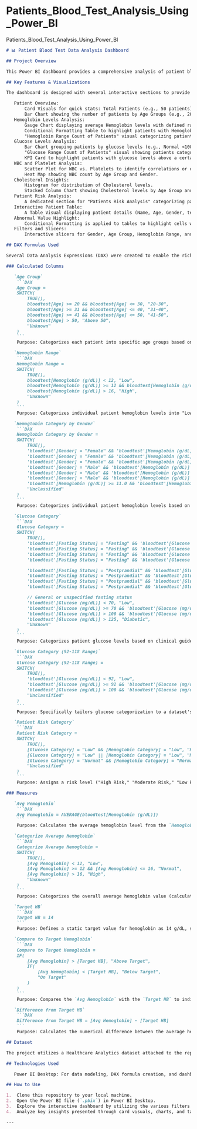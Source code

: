 # Patients_Blood_Test_Analysis_Using_Power_BI
Patients_Blood_Test_Analysis_Using_Power_BI


```markdown
# 📊 Patient Blood Test Data Analysis Dashboard

## Project Overview

This Power BI dashboard provides a comprehensive analysis of patient blood test data, offering insights into various health metrics such as Hemoglobin, Glucose, WBC, Platelets, and Cholesterol levels. The goal is to visualize patient data effectively for quick assessment, identification of risk factors, and trend analysis, drawing from a healthcare analytics dataset.

## Key Features & Visualizations

The dashboard is designed with several interactive sections to provide a holistic view of patient health:

   Patient Overview:
       Card Visuals for quick stats: Total Patients (e.g., 50 patients), Average Age (e.g., 40.76 years), Gender Distribution (e.g., 50% Male, 50% Female).
       Bar Chart showing the number of patients by Age Groups (e.g., 20-30, 31-40, 41-50, Above 50).
   Hemoglobin Levels Analysis:
       Gauge Chart displaying average Hemoglobin levels with defined ranges (low, normal, high).
       Conditional Formatting Table to highlight patients with Hemoglobin levels outside the normal range (e.g., below 13 for males or below 12 for females).
       "Hemoglobin Range Count of Patients" visual categorizing patients into Low (5), Normal (45).
   Glucose Levels Analysis:
       Bar Chart grouping patients by glucose levels (e.g., Normal <100 mg/dL, Prediabetes 100-125 mg/dL, Diabetes >125 mg/dL).
       "Glucose Range Count of Patients" visual showing patients categorized by High (21), Normal (18), Low (11).
       KPI Card to highlight patients with glucose levels above a certain threshold.
   WBC and Platelet Analysis:
       Scatter Plot for WBC vs. Platelets to identify correlations or outliers.
       Heat Map showing WBC count by Age Group and Gender.
   Cholesterol Insights:
       Histogram for distribution of Cholesterol levels.
       Stacked Column Chart showing Cholesterol levels by Age Group and Gender.
   Patient Risk Analysis:
       A dedicated section for "Patients Risk Analysis" categorizing patients into High, Moderate, and Low risk based on combined Glucose and Hemoglobin categories.
   Interactive Patient Table:
       A Table Visual displaying patient details (Name, Age, Gender, test values) with filters for age range, gender, and specific test abnormalities.
   Abnormal Value Highlight:
       Conditional Formatting is applied to tables to highlight cells with values outside normal ranges for various test parameters.
   Filters and Slicers:
       Interactive slicers for Gender, Age Group, Hemoglobin Range, and Glucose Range are available for dynamic filtering of data.

## DAX Formulas Used

Several Data Analysis Expressions (DAX) were created to enable the rich analytical capabilities of this dashboard. These include both calculated columns (which add new columns to the table based on row-level calculations) and measures (which perform aggregations dynamically based on the report's context).

### Calculated Columns

   `Age Group`
    ```DAX
    Age Group =
    SWITCH(
        TRUE(),
        bloodtest[Age] >= 20 && bloodtest[Age] <= 30, "20-30",
        bloodtest[Age] >= 31 && bloodtest[Age] <= 40, "31-40",
        bloodtest[Age] >= 41 && bloodtest[Age] <= 50, "41-50",
        bloodtest[Age] > 50, "Above 50",
        "Unknown"
    )
    ```
    Purpose: Categorizes each patient into specific age groups based on their `Age` value (e.g., "20-30", "31-40", "41-50", "Above 50"). An "Unknown" category is included for ages outside these ranges or blank.

   `Hemoglobin Range`
    ```DAX
    Hemoglobin Range =
    SWITCH(
        TRUE(),
        bloodtest[Hemoglobin (g/dL)] < 12, "Low",
        bloodtest[Hemoglobin (g/dL)] >= 12 && bloodtest[Hemoglobin (g/dL)] <= 16, "Normal",
        bloodtest[Hemoglobin (g/dL)] > 16, "High",
        "Unknown"
    )
    ```
    Purpose: Categorizes individual patient hemoglobin levels into "Low" (below 12 g/dL), "Normal" (12-16 g/dL), or "High" (above 16 g/dL).

   `Hemoglobin Category by Gender`
    ```DAX
    Hemoglobin Category by Gender =
    SWITCH(
        TRUE(),
        'bloodtest'[Gender] = "Female" && 'bloodtest'[Hemoglobin (g/dL)] < 12.0, "Low (Female)",
        'bloodtest'[Gender] = "Female" && 'bloodtest'[Hemoglobin (g/dL)] >= 12.1 && 'bloodtest'[Hemoglobin (g/dL)] <= 15.1, "Normal (Female)",
        'bloodtest'[Gender] = "Female" && 'bloodtest'[Hemoglobin (g/dL)] > 15.1, "High (Female)",
        'bloodtest'[Gender] = "Male" && 'bloodtest'[Hemoglobin (g/dL)] < 13.0, "Low (Male)",
        'bloodtest'[Gender] = "Male" && 'bloodtest'[Hemoglobin (g/dL)] >= 13.8 && 'bloodtest'[Hemoglobin (g/dL)] <= 17.2, "Normal (Male)",
        'bloodtest'[Gender] = "Male" && 'bloodtest'[Hemoglobin (g/dL)] > 17.2, "High (Male)",
        'bloodtest'[Hemoglobin (g/dL)] >= 11.0 && 'bloodtest'[Hemoglobin (g/dL)] <= 16.0, "Normal (Child)",
        "Unclassified"
    )
    ```
    Purpose: Categorizes individual patient hemoglobin levels based on gender-specific World Health Organization (WHO) guidelines and clinical sources (e.g., <13.0 g/dL for men and <12.0 g/dL for women for "Low").

   `Glucose Category`
    ```DAX
    Glucose Category =
    SWITCH(
        TRUE(),
        'bloodtest'[Fasting Status] = "Fasting" && 'bloodtest'[Glucose (mg/dL)] < 70, "Low (Fasting)",
        'bloodtest'[Fasting Status] = "Fasting" && 'bloodtest'[Glucose (mg/dL)] >= 70 && 'bloodtest'[Glucose (mg/dL)] <= 99, "Normal (Fasting)",
        'bloodtest'[Fasting Status] = "Fasting" && 'bloodtest'[Glucose (mg/dL)] >= 100 && 'bloodtest'[Glucose (mg/dL)] <= 125, "Prediabetes (Fasting)",
        'bloodtest'[Fasting Status] = "Fasting" && 'bloodtest'[Glucose (mg/dL)] > 125, "Diabetic (Fasting)",

        'bloodtest'[Fasting Status] = "Postprandial" && 'bloodtest'[Glucose (mg/dL)] < 70, "Low (Postprandial)",
        'bloodtest'[Fasting Status] = "Postprandial" && 'bloodtest'[Glucose (mg/dL)] >= 70 && 'bloodtest'[Glucose (mg/dL)] <= 140, "Normal (Postprandial)",
        'bloodtest'[Fasting Status] = "Postprandial" && 'bloodtest'[Glucose (mg/dL)] > 140 && 'bloodtest'[Glucose (mg/dL)] <= 200, "Elevated (Postprandial)",
        'bloodtest'[Fasting Status] = "Postprandial" && 'bloodtest'[Glucose (mg/dL)] > 200, "Diabetic (Postprandial)",

        // General or unspecified fasting status
        'bloodtest'[Glucose (mg/dL)] < 70, "Low",
        'bloodtest'[Glucose (mg/dL)] >= 70 && 'bloodtest'[Glucose (mg/dL)] <= 100, "Normal",
        'bloodtest'[Glucose (mg/dL)] > 100 && 'bloodtest'[Glucose (mg/dL)] <= 125, "Prediabetes",
        'bloodtest'[Glucose (mg/dL)] > 125, "Diabetic",
        "Unknown"
    )
    ```
    Purpose: Categorizes patient glucose levels based on clinical guidelines, considering both fasting and postprandial states to assign "Low," "Normal," "Prediabetes," or "Diabetic" categories.

   `Glucose Category (92-118 Range)`
    ```DAX
    Glucose Category (92-118 Range) =
    SWITCH(
        TRUE(),
        'bloodtest'[Glucose (mg/dL)] < 92, "Low",
        'bloodtest'[Glucose (mg/dL)] >= 92 && 'bloodtest'[Glucose (mg/dL)] <= 100, "Normal",
        'bloodtest'[Glucose (mg/dL)] > 100 && 'bloodtest'[Glucose (mg/dL)] <= 118, "High",
        "Unclassified"
    )
    ```
    Purpose: Specifically tailors glucose categorization to a dataset's observed range of 92 to 118 mg/dL, categorizing values into "Low" (below 92), "Normal" (92-100), or "High" (101-118).

   `Patient Risk Category`
    ```DAX
    Patient Risk Category =
    SWITCH(
        TRUE(),
        [Glucose Category] = "Low" && [Hemoglobin Category] = "Low", "High Risk",
        [Glucose Category] = "Low" || [Hemoglobin Category] = "Low", "Moderate Risk",
        [Glucose Category] = "Normal" && [Hemoglobin Category] = "Normal", "Low Risk",
        "Unclassified"
    )
    ```
    Purpose: Assigns a risk level ("High Risk," "Moderate Risk," "Low Risk") to patients based on their previously defined `Glucose Category` and `Hemoglobin Category`. Patients with both Glucose and Hemoglobin categorized as "Low" are given the "High Risk" priority.

### Measures

   `Avg Hemoglobin`
    ```DAX
    Avg Hemoglobin = AVERAGE(bloodtest[Hemoglobin (g/dL)])
    ```
    Purpose: Calculates the average hemoglobin level from the `Hemoglobin (g/dL)` column, aggregating values dynamically based on the visual's context.

   `Categorize Average Hemoglobin`
    ```DAX
    Categorize Average Hemoglobin =
    SWITCH(
        TRUE(),
        [Avg Hemoglobin] < 12, "Low",
        [Avg Hemoglobin] >= 12 && [Avg Hemoglobin] <= 16, "Normal",
        [Avg Hemoglobin] > 16, "High",
        "Unknown"
    )
    ```
    Purpose: Categorizes the overall average hemoglobin value (calculated by `Avg Hemoglobin`) into "Low," "Normal," "High," or "Unknown." This is useful for displaying the general status in cards or tooltips.

   `Target HB`
    ```DAX
    Target HB = 14
    ```
    Purpose: Defines a static target value for hemoglobin as 14 g/dL, serving as a benchmark for comparison.

   `Compare to Target Hemoglobin`
    ```DAX
    Compare to Target Hemoglobin =
    IF(
        [Avg Hemoglobin] > [Target HB], "Above Target",
        IF(
            [Avg Hemoglobin] < [Target HB], "Below Target",
            "On Target"
        )
    )
    ```
    Purpose: Compares the `Avg Hemoglobin` with the `Target HB` to indicate whether the average is "Above Target," "Below Target," or "On Target".

   `Difference from Target HB`
    ```DAX
    Difference from Target HB = [Avg Hemoglobin] - [Target HB]
    ```
    Purpose: Calculates the numerical difference between the average hemoglobin and the target hemoglobin, providing a quantifiable deviation.

## Dataset

The project utilizes a Healthcare Analytics dataset attached to the repository containing patient blood test data.

## Technologies Used

   Power BI Desktop: For data modeling, DAX formula creation, and dashboard visualization.

## How to Use

1.  Clone this repository to your local machine.
2.  Open the Power BI file (`.pbix`) in Power BI Desktop.
3.  Explore the interactive dashboard by utilizing the various filters and slicers provided for Gender, Age Group, Hemoglobin Range, and Glucose Range.
4.  Analyze key insights presented through card visuals, charts, and tables to understand patient health status and identify areas of concern.

---
```
